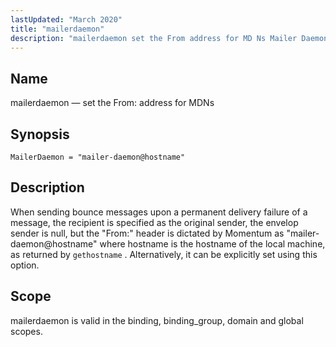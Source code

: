 ```yaml
---
lastUpdated: "March 2020"
title: "mailerdaemon"
description: "mailerdaemon set the From address for MD Ns Mailer Daemon mailer daemon hostname When sending bounce messages upon a permanent delivery failure of a message the recipient is specified as the original sender the envelop sender is null but the From header is dictated by Momentum as mailer daemon hostname..."
---
```


<a name="conf.ref.mailerdaemon"></a> 
## Name

mailerdaemon — set the From: address for MDNs

## Synopsis

`MailerDaemon = "mailer-daemon@hostname"`

<a name="idp10030096"></a> 
## Description

When sending bounce messages upon a permanent delivery failure of a message, the recipient is specified as the original sender, the envelop sender is null, but the "From:" header is dictated by Momentum as "mailer-daemon@hostname" where hostname is the hostname of the local machine, as returned by `gethostname` . Alternatively, it can be explicitly set using this option.

<a name="idp10032528"></a> 
## Scope

mailerdaemon is valid in the binding, binding_group, domain and global scopes.